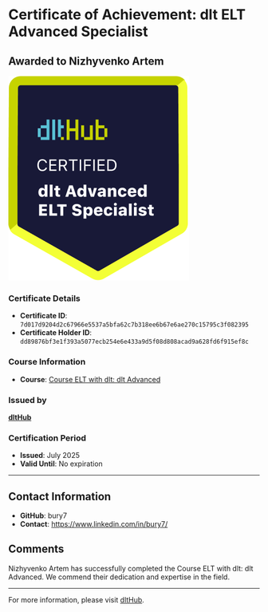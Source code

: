 
# Certificate of Achievement: dlt ELT Advanced Specialist

## Awarded to **Nizhyvenko Artem**

![Course Image](../badges/advanced_etl_specialist.png)

### Certificate Details
- **Certificate ID**: `7d017d9204d2c67966e5537a5bfa62c7b318ee6b67e6ae270c15795c3f082395`
- **Certificate Holder ID**: `dd89876bf3e1f393a5077ecb254e6e433a9d5f08d808acad9a628fd6f915ef8c`

### Course Information
- **Course**: [Course ELT with dlt: dlt Advanced](https://github.com/dlt-hub/dlthub-education/tree/main/courses/dlt_advanced_2025)

### Issued by
[**dltHub**](https://dlthub.com/) 

### Certification Period
- **Issued**: July 2025
- **Valid Until**: No expiration

---

## Contact Information
- **GitHub**: bury7
- **Contact**: https://www.linkedin.com/in/bury7/

## Comments
Nizhyvenko Artem has successfully completed the Course ELT with dlt: dlt Advanced. We commend their dedication and expertise in the field.

---

For more information, please visit [dltHub](https://dlthub.com/).
    
